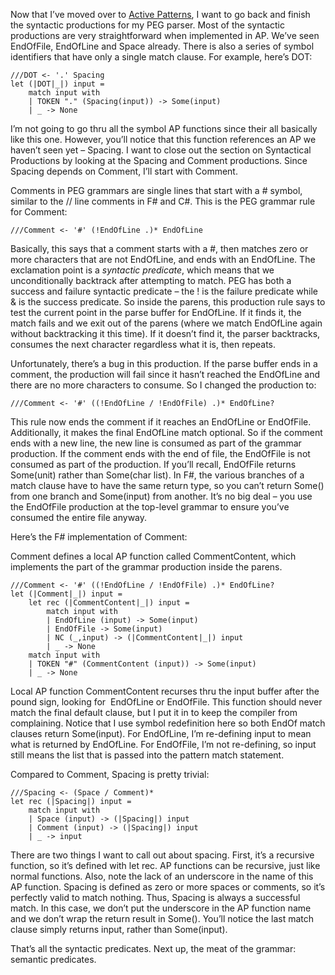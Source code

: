Now that I’ve moved over to [Active
Patterns](http://devhawk.net/2007/12/14/Practical+F+Parsing+Active+Patterns.aspx),
I want to go back and finish the syntactic productions for my PEG
parser. Most of the syntactic productions are very straightforward when
implemented in AP. We’ve seen EndOfFile, EndOfLine and Space already.
There is also a series of symbol identifiers that have only a single
match clause. For example, here’s DOT:

``` {.brush: .fsharp}
///DOT <- '.' Spacing
let (|DOT|_|) input = 
    match input with
    | TOKEN "." (Spacing(input)) -> Some(input)
    | _ -> None
```

I’m not going to go thru all the symbol AP functions since their all
basically like this one. However, you’ll notice that this function
references an AP we haven’t seen yet – Spacing. I want to close out the
section on Syntactical Productions by looking at the Spacing and Comment
productions. Since Spacing depends on Comment, I’ll start with Comment.

Comments in PEG grammars are single lines that start with a \# symbol,
similar to the // line comments in F\# and C\#. This is the PEG grammar
rule for Comment:

``` {.brush: .fsharp}
///Comment <- '#' (!EndOfLine .)* EndOfLine
```

Basically, this says that a comment starts with a \#, then matches zero
or more characters that are not EndOfLine, and ends with an EndOfLine.
The exclamation point is a *syntactic predicate*, which means that we
unconditionally backtrack after attempting to match. PEG has both a
success and failure syntactic predicate – the ! is the failure predicate
while & is the success predicate. So inside the parens, this production
rule says to test the current point in the parse buffer for EndOfLine.
If it finds it, the match fails and we exit out of the parens (where we
match EndOfLine again without backtracking it this time). If it doesn’t
find it, the parser backtracks, consumes the next character regardless
what it is, then repeats.

Unfortunately, there’s a bug in this production. If the parse buffer
ends in a comment, the production will fail since it hasn’t reached the
EndOfLine and there are no more characters to consume. So I changed the
production to:

``` {.brush: .fsharp}
///Comment <- '#' ((!EndOfLine / !EndOfFile) .)* EndOfLine?
```

This rule now ends the comment if it reaches an EndOfLine or EndOfFile.
Additionally, it makes the final EndOfLine match optional. So if the
comment ends with a new line, the new line is consumed as part of the
grammar production. If the comment ends with the end of file, the
EndOfFile is not consumed as part of the production. If you’ll recall,
EndOfFile returns Some(unit) rather than Some(char list). In F\#, the
various branches of a match clause have to have the same return type, so
you can’t return Some() from one branch and Some(input) from another.
It’s no big deal – you use the EndOfFile production at the top-level
grammar to ensure you’ve consumed the entire file anyway.

Here’s the F\# implementation of Comment:

Comment defines a local AP function called CommentContent, which
implements the part of the grammar production inside the parens.

``` {.brush: .fsharp}
///Comment <- '#' ((!EndOfLine / !EndOfFile) .)* EndOfLine?
let (|Comment|_|) input =  
    let rec (|CommentContent|_|) input =  
        match input with
        | EndOfLine (input) -> Some(input)
        | EndOfFile -> Some(input)
        | NC (_,input) -> (|CommentContent|_|) input 
        | _ -> None 
    match input with
    | TOKEN "#" (CommentContent (input)) -> Some(input)
    | _ -> None
```

Local AP function CommentContent recurses thru the input buffer after
the pound sign, looking for  EndOfLine or EndOfFile. This function
should never match the final default clause, but I put it in to keep the
compiler from complaining. Notice that I use symbol redefinition here so
both EndOf match clauses return Some(input). For EndOfLine, I’m
re-defining input to mean what is returned by EndOfLine. For EndOfFile,
I’m not re-defining, so input still means the list that is passed into
the pattern match statement.

Compared to Comment, Spacing is pretty trivial:

``` {.brush: .fsharp}
///Spacing <- (Space / Comment)*
let rec (|Spacing|) input =  
    match input with
    | Space (input) -> (|Spacing|) input 
    | Comment (input) -> (|Spacing|) input 
    | _ -> input
```

There are two things I want to call out about spacing. First, it’s a
recursive function, so it’s defined with let rec. AP functions can be
recursive, just like normal functions. Also, note the lack of an
underscore in the name of this AP function. Spacing is defined as zero
or more spaces or comments, so it’s perfectly valid to match nothing.
Thus, Spacing is always a successful match. In this case, we don’t put
the underscore in the AP function name and we don’t wrap the return
result in Some(). You’ll notice the last match clause simply returns
input, rather than Some(input).

That’s all the syntactic predicates. Next up, the meat of the grammar:
semantic predicates.
